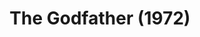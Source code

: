 ---
layout: post
title: The Godfather (1972)
permalink: /the-godfather
tags: reviews movies writing story-telling
---